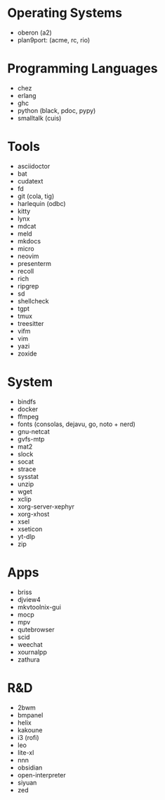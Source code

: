 # Operating Systems

* oberon (a2)
* plan9port: (acme, rc, rio)

# Programming Languages

* chez
* erlang
* ghc
* python (black, pdoc, pypy)
* smalltalk (cuis)

# Tools

* asciidoctor
* bat
* cudatext
* fd
* git (cola, tig)
* harlequin (odbc)
* kitty
* lynx
* mdcat
* meld
* mkdocs
* micro
* neovim
* presenterm
* recoll
* rich
* ripgrep
* sd
* shellcheck
* tgpt
* tmux
* treesitter
* vifm
* vim
* yazi
* zoxide

# System

* bindfs
* docker
* ffmpeg
* fonts (consolas, dejavu, go, noto + nerd)
* gnu-netcat
* gvfs-mtp
* mat2
* slock
* socat
* strace
* sysstat
* unzip
* wget
* xclip
* xorg-server-xephyr
* xorg-xhost
* xsel
* xseticon
* yt-dlp
* zip

# Apps

* briss
* djview4
* mkvtoolnix-gui
* mocp
* mpv
* qutebrowser
* scid
* weechat
* xournalpp
* zathura

# R&D

* 2bwm
* bmpanel
* helix
* kakoune
* i3 (rofi)
* leo
* lite-xl
* nnn
* obsidian
* open-interpreter
* siyuan
* zed
